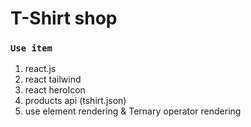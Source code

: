 # T-Shirt shop

### `Use item`
1. react.js 
2. react tailwind
3. react heroIcon
4. products api (tshirt.json)
5. use  element  rendering & Ternary operator  rendering
